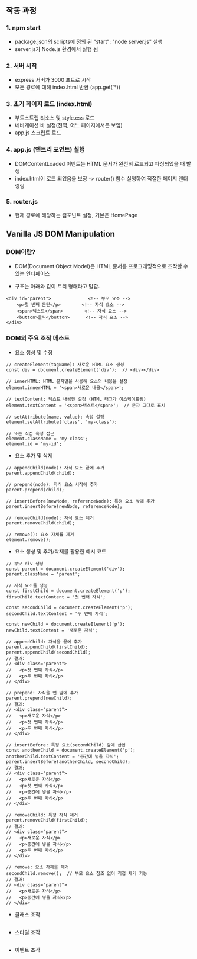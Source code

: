 ## 작동 과정

### 1. npm start
- package.json의 scripts에 정의 된 "start": "node server.js" 실행
- server.js가 Node.js 환경에서 실행 됨

### 2. 서버 시작
- express 서버가 3000 포트로 시작
- 모든 경로에 대해 index.html 반환 (app.get('*))

### 3. 초기 페이지 로드 (index.html)
- 부트스트랩 리소스 및 style.css 로드
- 네비게이션 바 설정(전역, 어느 페이지에서든 보임)
- app.js 스크립트 로드

### 4. app.js (엔트리 포인트) 실행
- DOMContentLoaded 이벤트는 HTML 문서가 완전히 로드되고 파싱되었을 때 발생
- index.html이 로드 되었음을 보장 -> router() 함수 실행하여 적절한 페이지 렌더링링

### 5. router.js
- 현재 경로에 해당하는 컴포넌트 설정, 기본은 HomePage


## Vanilla JS DOM Manipulation

### DOM이란?
- DOM(Document Object Model)은 HTML 문서를 프로그래밍적으로 조작할 수 있는 인터페이스

- 구조는 아래와 같이 트리 형태라고 말함.
```
<div id="parent">              <!-- 부모 요소 -->
    <p>첫 번째 문단</p>        <!-- 자식 요소 -->
    <span>텍스트</span>        <!-- 자식 요소 -->
    <button>클릭</button>      <!-- 자식 요소 -->
</div>
```

### DOM의 주요 조작 메소드
- 요소 생성 및 수정
```
// createElement(tagName): 새로운 HTML 요소 생성
const div = document.createElement('div');  // <div></div>

// innerHTML: HTML 문자열을 사용해 요소의 내용을 설정
element.innerHTML = '<span>새로운 내용</span>';

// textContent: 텍스트 내용만 설정 (HTML 태그가 이스케이프됨)
element.textContent = '<span>텍스트</span>';  // 문자 그대로 표시

// setAttribute(name, value): 속성 설정
element.setAttribute('class', 'my-class');

// 또는 직접 속성 접근
element.className = 'my-class';
element.id = 'my-id';
```

- 요소 추가 및 삭제
```
// appendChild(node): 자식 요소 끝에 추가
parent.appendChild(child);

// prepend(node): 자식 요소 시작에 추가
parent.prepend(child);

// insertBefore(newNode, referenceNode): 특정 요소 앞에 추가
parent.insertBefore(newNode, referenceNode);

// removeChild(node): 자식 요소 제거
parent.removeChild(child);

// remove(): 요소 자체를 제거
element.remove();
```

- 요소 생성 및 추가/삭제를 활용한 예시 코드
```
// 부모 div 생성
const parent = document.createElement('div');
parent.className = 'parent';

// 자식 요소들 생성
const firstChild = document.createElement('p');
firstChild.textContent = '첫 번째 자식';

const secondChild = document.createElement('p');
secondChild.textContent = '두 번째 자식';

const newChild = document.createElement('p');
newChild.textContent = '새로운 자식';

// appendChild: 자식을 끝에 추가
parent.appendChild(firstChild);
parent.appendChild(secondChild);
// 결과:
// <div class="parent">
//   <p>첫 번째 자식</p>
//   <p>두 번째 자식</p>
// </div>

// prepend: 자식을 맨 앞에 추가
parent.prepend(newChild);
// 결과:
// <div class="parent">
//   <p>새로운 자식</p>
//   <p>첫 번째 자식</p>
//   <p>두 번째 자식</p>
// </div>

// insertBefore: 특정 요소(secondChild) 앞에 삽입
const anotherChild = document.createElement('p');
anotherChild.textContent = '중간에 넣을 자식';
parent.insertBefore(anotherChild, secondChild);
// 결과:
// <div class="parent">
//   <p>새로운 자식</p>
//   <p>첫 번째 자식</p>
//   <p>중간에 넣을 자식</p>
//   <p>두 번째 자식</p>
// </div>

// removeChild: 특정 자식 제거
parent.removeChild(firstChild);
// 결과:
// <div class="parent">
//   <p>새로운 자식</p>
//   <p>중간에 넣을 자식</p>
//   <p>두 번째 자식</p>
// </div>

// remove: 요소 자체를 제거
secondChild.remove();  // 부모 요소 참조 없이 직접 제거 가능
// 결과:
// <div class="parent">
//   <p>새로운 자식</p>
//   <p>중간에 넣을 자식</p>
// </div>
```

- 클래스 조작
```
```

- 스타일 조작
```
```

- 이벤트 조작
```
```